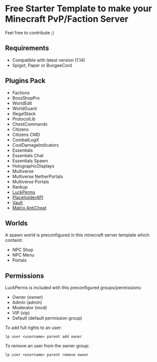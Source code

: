 # Free Starter Template to make your Minecraft PvP/Faction Server

Feel free to contribute ;)

## Requirements

* Compatible with latest version (1.14)
* Spigot, Paper or BungeeCord

## Plugins Pack

* Factions
* BossShopPro
* WorldEdit
* WorldGuard
* IllegalStack
* ProtocolLib
* ChestCommands
* Citizens
* Citizens CMD
* CombatLogX
* CoolDamageIndicators
* Essentials
* Essentials Chat
* Essentials Spawn
* HolographicDisplays
* Multiverse
* Multiverse NetherPortals
* Multiverse Portals
* Rankup
* [LuckPerms](https://www.spigotmc.org/resources/luckperms-an-advanced-permissions-plugin.28140/)
* [PlaceholderAPI](https://www.spigotmc.org/resources/placeholderapi.6245/)
* [Vault](https://dev.bukkit.org/projects/vault)
* [Matrix AntiCheat](https://www.spigotmc.org/resources/matrix-anticheat-advanced-cheat-detection-1-8-1-12-1-13-1-14.64635/)

## Worlds

A spawn world is preconfigured in this minecraft server template which containt:

* NPC Shop
* NPC Menu
* Portals

## Permissions

LuckPerms is included with this preconfigured groups/permissions:

* Owner (owner)
* Admin (admin)
* Moderator (mod)
* VIP (vip)
* Default (default permission group)

To add full rights to an user:

```
lp user <username> parent add owner
```

To remove an user from the owner group:

```
lp user <username> parent remove owner
```
